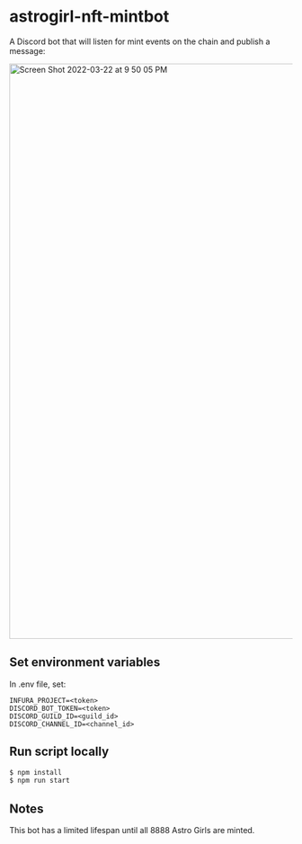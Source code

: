 # astrogirl-nft-mintbot

A Discord bot that will listen for mint events on the chain and publish a message:

<img width="1024" alt="Screen Shot 2022-03-22 at 9 50 05 PM" src="https://user-images.githubusercontent.com/101606918/159605880-1e5f0317-7fcc-4061-a9e6-f65042424639.png">

## Set environment variables

In .env file, set:

```
INFURA_PROJECT=<token>
DISCORD_BOT_TOKEN=<token>
DISCORD_GUILD_ID=<guild_id>
DISCORD_CHANNEL_ID=<channel_id>
```

## Run script locally

```sh
$ npm install
$ npm run start
```

## Notes

This bot has a limited lifespan until all 8888 Astro Girls are minted.
